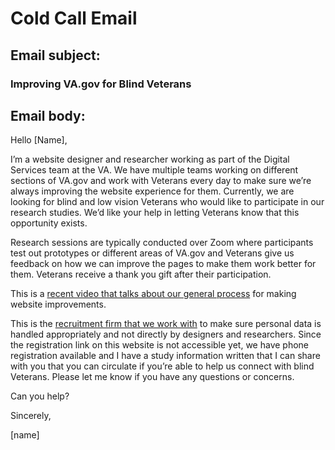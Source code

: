 # Cold Call Email

## Email subject: 

### Improving VA.gov for Blind Veterans

## Email body:

Hello [Name],

 

I’m a website designer and researcher working as part of the Digital Services team at the VA.  We have multiple teams working on different sections of VA.gov and work with Veterans every day to make sure we’re always improving the website experience for them. Currently, we are looking for blind and low vision Veterans who would like to participate in our research studies. We’d like your help in letting Veterans know that this opportunity exists.

 

Research sessions are typically conducted over Zoom where participants test out prototypes or different areas of VA.gov and Veterans give us feedback on how we can improve the pages to make them work better for them. Veterans receive a thank you gift after their participation.

 

This is a [recent video that talks about our general process](https://govmatters.tv/the-department-of-veterans-affairs-is-optimizing-its-services-with-human-centered-design/?noamp=available) for making website improvements.

 

This is the [recruitment firm that we work with](https://veteranusability.us/) to make sure personal data is handled appropriately and not directly by designers and researchers. Since the registration link on this website is not accessible yet, we have phone registration available and I have a study information written that I can share with you that you can circulate if you’re able to help us connect with blind Veterans. Please let me know if you have any questions or concerns.

 

Can you help?

 

Sincerely,

 [name]
